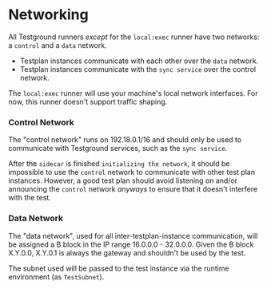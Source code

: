 # Networking

All Testground runners _except_ for the `local:exec` runner have two networks: a `control` and a `data` network.

* Testplan instances communicate with each other over the `data` network.
* Testplan instances communicate with the `sync service` over the control network.

The `local:exec` runner will use your machine's local network interfaces. For now, this runner doesn't support traffic shaping.

### Control Network

The "control network" runs on 192.18.0.1/16 and should only be used to communicate with Testground services, such as the `sync service`.

After the `sidecar` is finished `initializing the network`, it should be impossible to use the `control` network to communicate with other test plan instances. However, a good test plan should avoid listening on and/or announcing the `control` network _anyways_ to ensure that it doesn't interfere with the test.

### Data Network

The "data network", used for all inter-testplan-instance communication, will be assigned a B block in the IP range 16.0.0.0 - 32.0.0.0. Given the B block X.Y.0.0, X.Y.0.1 is always the gateway and shouldn't be used by the test.

The subnet used will be passed to the test instance via the runtime environment \(as `TestSubnet`\).

